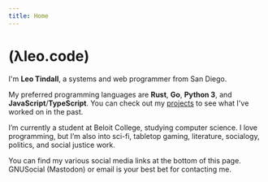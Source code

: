 ```yaml
---
title: Home
---
```


# (λleo.code)

 I'm **Leo Tindall**, a systems and web programmer from San Diego.

 My preferred programming languages are **Rust**, **Go**, **Python 3**, and **JavaScript**/**TypeScript**. You can check out my [projects](projects/) to see what I've worked on in the past.

 I’m currently a student at Beloit College, studying computer science. I love programming, but I’m also into sci-fi, tabletop gaming, literature, socialogy, politics, and social justice work.

 You can find my various social media links at the bottom of this page. GNUSocial (Mastodon) or email is your best bet for contacting me.
